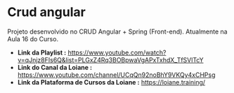 # Crud angular
Projeto desenvolvido no CRUD Angular + Spring (Front-end). Atualmente na Aula 16 do Curso.

* **Link da Playlist :** https://www.youtube.com/watch?v=qJnjz8FIs6Q&list=PLGxZ4Rq3BOBpwaVgAPxTxhdX_TfSVlTcY
* **Link do Canal da Loiane :** https://www.youtube.com/channel/UCqQn92noBhY9VKQy4xCHPsg
* **Link da Plataforma de Cursos da Loiane :** https://loiane.training/

